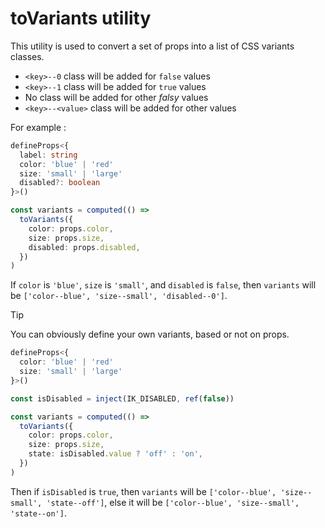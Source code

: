 # toVariants utility

This utility is used to convert a set of props into a list of CSS variants classes.

- `<key>--0` class will be added for `false` values
- `<key>--1` class will be added for `true` values
- No class will be added for other _falsy_ values
- `<key>--<value>` class will be added for other values

For example :

```ts
defineProps<{
  label: string
  color: 'blue' | 'red'
  size: 'small' | 'large'
  disabled?: boolean
}>()

const variants = computed(() =>
  toVariants({
    color: props.color,
    size: props.size,
    disabled: props.disabled,
  })
)
```

If `color` is `'blue'`, `size` is `'small'`, and `disabled` is `false`,
then `variants` will be `['color--blue', 'size--small', 'disabled--0']`.

> [!TIP]
> You can obviously define your own variants, based or not on props.

```ts
defineProps<{
  color: 'blue' | 'red'
  size: 'small' | 'large'
}>()

const isDisabled = inject(IK_DISABLED, ref(false))

const variants = computed(() =>
  toVariants({
    color: props.color,
    size: props.size,
    state: isDisabled.value ? 'off' : 'on',
  })
)
```

Then if `isDisabled` is `true`, then `variants` will be `['color--blue', 'size--small', 'state--off']`,
else it will be `['color--blue', 'size--small', 'state--on']`.
